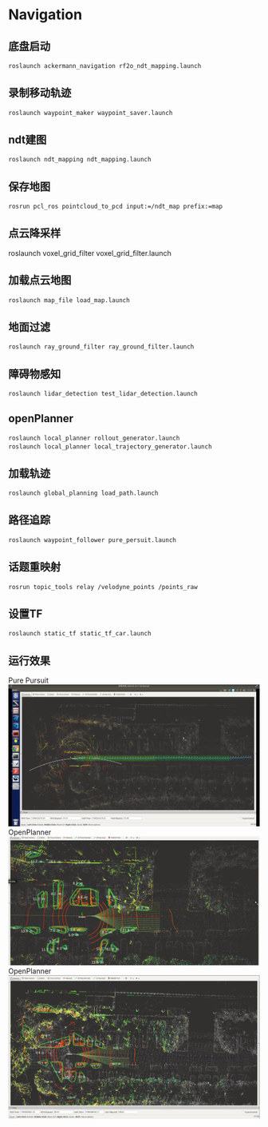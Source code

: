 # Navigation
## 底盘启动
```sh
roslaunch ackermann_navigation rf2o_ndt_mapping.launch
```

## 录制移动轨迹
```sh
roslaunch waypoint_maker waypoint_saver.launch 
```

## ndt建图
```sh
roslaunch ndt_mapping ndt_mapping.launch
```

## 保存地图
```sh
rosrun pcl_ros pointcloud_to_pcd input:=/ndt_map prefix:=map
```

## 点云降采样
roslaunch voxel_grid_filter voxel_grid_filter.launch 

## 加载点云地图
```sh
roslaunch map_file load_map.launch
```

## 地面过滤
```sh
roslaunch ray_ground_filter ray_ground_filter.launch 
```

## 障碍物感知
```sh
roslaunch lidar_detection test_lidar_detection.launch 
```

## openPlanner
```sh
roslaunch local_planner rollout_generator.launch
roslaunch local_planner local_trajectory_generator.launch 
```

## 加载轨迹
```sh
roslaunch global_planning load_path.launch 
```

## 路径追踪
```sh
roslaunch waypoint_follower pure_persuit.launch 
```

## 话题重映射
```sh
rosrun topic_tools relay /velodyne_points /points_raw
```

## 设置TF
```sh
roslaunch static_tf static_tf_car.launch 
```

## 运行效果

Pure Pursuit
![](../img/OpenPlanner/%202020-03-19%2009:52:00.png)
OpenPlanner
![](../img/OpenPlanner/%202020-03-19%2018:31:11.png)
OpenPlanner
![](../img/OpenPlanner/%202020-03-27%2011:19:58.png)